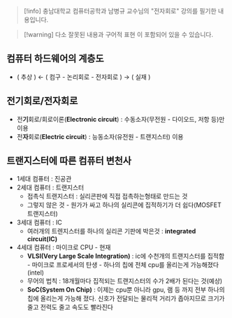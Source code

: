 > [!info] 충남대학교 컴퓨터공학과 남병규 교수님의 "전자회로" 강의를 필기한 내용입니다.

> [!warning] 다소 잘못된 내용과 구어적 표현 이 포함되어 있을 수 있습니다.

## 컴퓨터 하드웨어의 계층도

- ( 추상 ) ← ( 컴구 - 논리회로 - 전자회로 ) → ( 실재 )

## 전기회로/전자회로

- 전**기**회로/회로이론(**Electronic circuit**) : 수동소자(무전원 - 다이오드, 저항 등)만 이용
- 전**자**회로(**Electric circuit**) : 능동소자(유전원 - 트랜지스터) 이용

## 트랜지스터에 따른 컴퓨터 변천사

- 1세대 컴퓨터 : 진공관
- 2세대 컴퓨터 : 트랜지스터
	- 접촉식 트랜지스터 : 실리콘판에 직접 접촉하는형태로 만드는 것
	- 그렇지 않은 것 - 원가가 싸고 하나의 실리콘에 집적하기가 더 쉽다(MOSFET 트랜지스터)
- 3세대 컴퓨터 : IC
	- 여러개의 트렌지스터를 하나의 실리콘 기판에 박은것 : **integrated circuit(IC)**
- 4세대 컴퓨터 : 마이크로 CPU - 현재
	- **VLSI(Very Large Scale Integration)** : ic에 수천개의 트랜지스터를 집적함 - 마이크로 프로세서의 탄생 - 하나의 칩에 전체 cpu를 올리는게 가능해졌다(intel)
	- 무어의 법칙 : 18개월마다 집적되는 트랜지스터의 수가 2배가 된다는 것(예상)
	- **SoC(System On Chip)** : 이제는 cpu뿐 아니라 gpu, 램 등 까지 전부 하나의 칩에 올리는게 가능해 졌다. 신호가 전달되는 물리적 거리가 좁아지므로 크기가 줄고 전력도 줄고 속도도 빨라진다